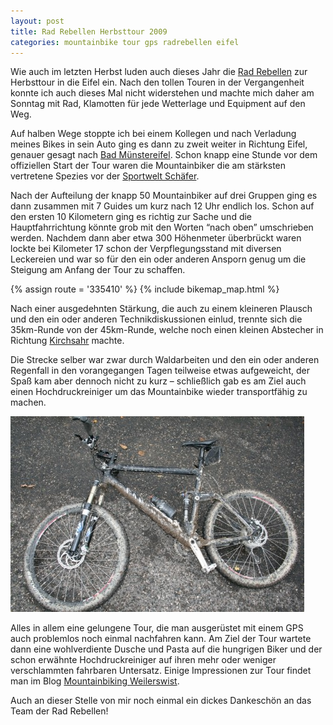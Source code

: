 ```yaml
---
layout: post
title: Rad Rebellen Herbsttour 2009
categories: mountainbike tour gps radrebellen eifel
---
```


Wie auch im letzten Herbst luden auch dieses Jahr die [Rad Rebellen](http://rad-rebellen.de/?p=277) zur Herbsttour in die Eifel ein. Nach den tollen Touren in der Vergangenheit konnte ich auch dieses Mal nicht widerstehen und machte mich daher am Sonntag mit Rad, Klamotten für jede Wetterlage und Equipment auf den Weg.

Auf halben Wege stoppte ich bei einem Kollegen und nach Verladung meines Bikes in sein Auto ging es dann zu zweit weiter in Richtung Eifel, genauer gesagt nach [Bad Münstereifel](http://www.bad-muenstereifel.de). Schon knapp eine Stunde vor dem offiziellen Start der Tour waren die Mountainbiker die am stärksten vertretene Spezies vor der [Sportwelt Schäfer](http://www.sportwelt-schaefer.de).

Nach der Aufteilung der knapp 50 Mountainbiker auf drei Gruppen ging es dann zusammen mit 7 Guides um kurz nach 12 Uhr endlich los. Schon auf den ersten 10 Kilometern ging es richtig zur Sache und die Hauptfahrrichtung könnte grob mit den Worten “nach oben” umschrieben werden. Nachdem dann aber etwa 300 Höhenmeter überbrückt waren lockte bei Kilometer 17 schon der Verpflegungsstand mit diversen Leckereien und war so für den ein oder anderen Ansporn genug um die Steigung am Anfang der Tour zu schaffen.

{% assign route = '335410' %}
{% include bikemap_map.html %}

Nach einer ausgedehnten Stärkung, die auch zu einem kleineren Plausch und den ein oder anderen Technikdiskussionen einlud, trennte sich die 35km-Runde von der 45km-Runde, welche noch einen kleinen Abstecher in Richtung [Kirchsahr](http://www.kirchsahr.de) machte.

Die Strecke selber war zwar durch Waldarbeiten und den ein oder anderen Regenfall in den vorangegangen Tagen teilweise etwas aufgeweicht, der Spaß kam aber dennoch nicht zu kurz – schließlich gab es am Ziel auch einen Hochdruckreiniger um das Mountainbike wieder transportfähig zu machen.

![Mountainbike vor der notwenigen Reinigung](/images/2009-10-12/img_2135.jpg)

Alles in allem eine gelungene Tour, die man ausgerüstet mit einem GPS auch problemlos noch einmal nachfahren kann. Am Ziel der Tour wartete dann eine wohlverdiente Dusche und Pasta auf die hungrigen Biker und der schon erwähnte Hochdruckreiniger auf ihren mehr oder weniger verschlammten fahrbaren Untersatz. Einige Impressionen zur Tour findet man im Blog [Mountainbiking Weilerswist](http://hosting.moellex.de/wordpress28/?p=443).

Auch an dieser Stelle von mir noch einmal ein dickes Dankeschön an das Team der Rad Rebellen!
